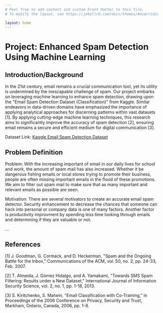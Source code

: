 ```yaml
---
# Feel free to add content and custom Front Matter to this file.
# To modify the layout, see https://jekyllrb.com/docs/themes/#overriding-theme-defaults

layout: home
---
```

# Project: Enhanced Spam Detection Using Machine Learning

## Introduction/Background

In the 21st century, email remains a crucial communication tool, yet its utility is undermined by the inescapable challenge of spam. Our project embarks on leveraging machine learning to enhance spam detection, drawing upon the "Email Spam Detection Dataset (Classification)" from Kaggle. Similar endeavors in data-driven domains have emphasized the importance of applying analytical approaches for discerning patterns within vast datasets [1]. By applying cutting-edge machine learning techniques, this research aims to significantly improve the accuracy of spam detection [2], ensuring email remains a secure and efficient medium for digital communication [3]. 

Dataset Link: [Kaggle Email Spam Detection Dataset](https://www.kaggle.com/datasets/shantanudhakadd/email-spam-detection-dataset-classification)

## Problem Definition

Problem: 
With the increasing important of email in our daily lives for school and work, the amount of spam mail has also increased. Whether it be dangerous fishing emails or local stores trying to promote their business, people are often missing important emails in the flood of these promotions. We aim to filter out spam mail to make sure that as many important and relevant emails as possible are seen.

Motivation: 
There are several motivators to create an accurate email spam detector. Security enhancement to decrease the chances that someone can hack into personal or company data is one of many factors. Another factor is productivity improvment by spending less time looking through emails and determining if they are valuable or not.

...

## References

[1] J. Goodman, G. Cormack, and D. Heckerman, "Spam and the Ongoing Battle for the Inbox," Communications of the ACM, vol. 50, no. 2, pp. 24-33, Feb. 2007.

[2] T. Almeida, J. Gómez Hidalgo, and A. Yamakami, "Towards SMS Spam Filtering: Results under a New Dataset," International Journal of Information Security Science, vol. 2, no. 1, pp. 1-18, 2013.

[3] S. Kiritchenko, S. Matwin, "Email Classification with Co-Training," in Proceedings of the 2006 Conference on Privacy, Security and Trust, Markham, Ontario, Canada, 2006, pp. 1-8.
